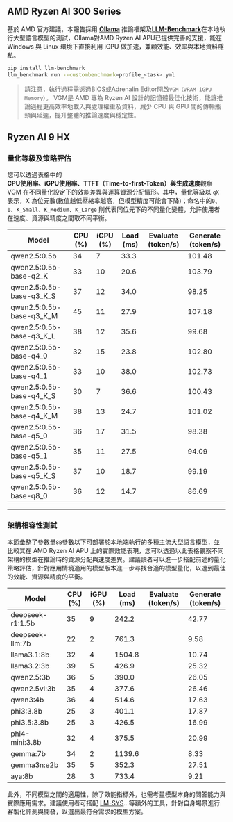 ## AMD Ryzen AI 300 Series

基於 AMD 官方建議，本報告採用 [**Ollama**](https://ollama.com/) 推論框架及[**LLM-Benchmark**](https://pypi.org/project/llm-benchmark/)在本地執行大型語言模型的測試，Ollama對AMD Ryzen AI APU已提供完善的支援，能在 Windows 與 Linux 環境下直接利用 iGPU 做加速，兼顧效能、效率與本地資料隱私。

```bash
pip install llm-benchmark
llm_benchmark run --custombenchmark=profile_<task>.yml
```

> 請注意，執行過程需透過BIOS或Adrenalin Editor開啟`VGM（VRAM iGPU Memory）`。 VGM是 AMD 專為 Ryzen AI 設計的記憶體最佳化技術，能讓推論過程更高效率地載入與處理權重及資料，減少 CPU 與 GPU 間的傳輸瓶頸與延遲，提升整體的推論速度與穩定性。

## Ryzen AI 9 HX

### 量化等級及策略評估

您可以透過表格中的 **CPU使用率、iGPU使用率、TTFT（Time-to-first-Token）**與**生成速度**觀察VGM 在不同量化設定下的效能差異與運算資源分配情形。其中，量化等級以 `qX` 表示，X 為位元數(數值越低壓縮率越高，但模型精度可能會下降)；命名中的`0`、`1`、`K_Small`、`K_Medium`、`K_Large` 則代表同位元下的不同量化變體，允許使用者在速度、資源與精度之間取不同平衡。

  | Model                         |  CPU (%) | iGPU (%) |  Load (ms) |  Evaluate (token/s)  | Generate (token/s)  |
  |-------------------------------|----------|----------|---------------|------------|------------|
  | qwen2.5:0.5b                  |    34    |    7     |        33.3   || 101.48     |
  | qwen2.5:0.5b-base-q2_K        |    33    |   10     |        20.6   || 103.79     |
  | qwen2.5:0.5b-base-q3_K_S      |    37    |   12     |        34.0   ||  98.25     |
  | qwen2.5:0.5b-base-q3_K_M      |    45    |   11     |        27.9   || 107.18     |
  | qwen2.5:0.5b-base-q3_K_L      |    38    |   12     |        35.6   ||  99.68     |
  | qwen2.5:0.5b-base-q4_0        |    32    |   15     |        23.8   || 102.80     |
  | qwen2.5:0.5b-base-q4_1        |    33    |   10     |        38.0   || 102.73     |
  | qwen2.5:0.5b-base-q4_K_S      |    30    |    7     |        36.6   || 100.43     |
  | qwen2.5:0.5b-base-q4_K_M      |    38    |   13     |        24.7   || 101.02     |
  | qwen2.5:0.5b-base-q5_0        |    36    |   17     |        31.5   ||  98.38     |
  | qwen2.5:0.5b-base-q5_1        |    35    |   11     |        27.5   ||  94.09     |
  | qwen2.5:0.5b-base-q5_K_S      |    37    |   10     |        18.7   ||  99.19     |
  | qwen2.5:0.5b-base-q8_0        |    36    |   12     |        14.7   ||  86.69     |

---

### 架構相容性測試

本節彙整了參數量`8B`參數以下可部署於本地端執行的多種主流大型語言模型，並比較其在 AMD Ryzen AI APU 上的實際效能表現，您可以透過以此表格觀察不同架構的模型在推論時的資源分配與速度差異。建議讀者可以進一步搭配前述的量化策略評估，針對應用情境適用的模型版本進一步尋找合適的模型量化，以達到最佳的效能、資源與精度的平衡。
 
  | Model             |  CPU (%) | iGPU (%) |  Load (ms) |  Evaluate (token/s)  | Generate (token/s)  |
  |-------------------|----------|----------|---------------|------------|------------|
  | deepseek-r1:1.5b  |  35      |   9      | 242.2         ||  42.77     | 
  | deepseek-llm:7b   |  22      |   2      | 761.3         ||  9.58      |  
  | llama3.1:8b       |  32      |   4      | 1504.8        || 10.74      |
  | llama3.2:3b       |  39      |   5      | 426.9         || 25.32      |
  | qwen2.5:3b        |  36      |   5      | 390.0         || 26.05      |
  | qwen2.5vl:3b      |  35      |   4      | 377.6         || 26.46      |
  | qwen3:4b          |  36      |   4      | 514.6         || 17.63      |
  | phi3:3.8b         |  25      |   3      | 401.1         || 17.87      |
  | phi3.5:3.8b       |  25      |   3      | 426.5         || 16.99      |
  | phi4-mini:3.8b    |  32      |   4      | 375.5         || 20.99      |
  | gemma:7b          |  34      |   2      | 1139.6        || 8.33       |
  | gemma3n:e2b       |  35      |   5      | 352.3         || 27.51      |
  | aya:8b            |  28      |   3      | 733.4         || 9.21       |

此外，不同模型之間的適用性，除了效能指標外，也需考量模型本身的問答能力與實際應用需求。建議使用者可搭配 [LM-SYS](https://github.com/lm-sys/FastChat/tree/main/fastchat/llm_judge)...等額外的工具，針對自身場景進行客製化評測與開發，以選出最符合需求的模型方案。
